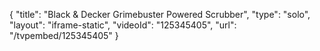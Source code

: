 {
    "title": "Black & Decker Grimebuster Powered Scrubber",
    "type": "solo",
    "layout": "iframe-static",
    "videoId": "125345405",
    "url": "\/tvpembed\/125345405"
}